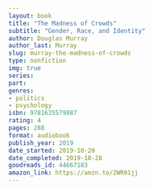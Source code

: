 ```yaml
---
layout: book
title: "The Madness of Crowds"
subtitle: "Gender, Race, and Identity"
author: Douglas Murray
author_last: Murray
slug: murray-the-madness-of-crowds
type: nonfiction
img: true
series: 
part: 
genres:
- politics
- psychology
isbn: 9781635579987
rating: 4
pages: 288
format: audiobook
publish_year: 2019
date_started: 2019-10-20
date_completed: 2019-10-28
goodreads_id: 44667183
amazon_link: https://amzn.to/2WR91jj
---
```

